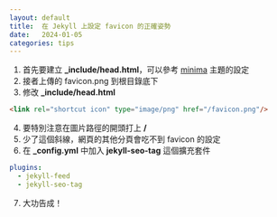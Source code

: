 ```yaml
---
layout: default
title:  在 Jekyll 上設定 favicon 的正確姿勢
date:   2024-01-05
categories: tips
---
```


1. 首先要建立 **_include/head.html**，可以參考 [minima](https://github.com/jekyll/minima/blob/master/_includes/head.html) 主題的設定
2. 接者上傳的 favicon.png 到根目錄底下
3. 修改 **_include/head.html**

```html
<link rel="shortcut icon" type="image/png" href="/favicon.png"/>
```
4. 要特別注意在圖片路徑的開頭打上 **/** 
5. 少了這個斜線，網頁的其他分頁會吃不到 favicon 的設定
6. 在 **_config.yml** 中加入 **jekyll-seo-tag** 這個擴充套件

```yml
plugins:
  - jekyll-feed
  - jekyll-seo-tag
```
7. 大功告成！
